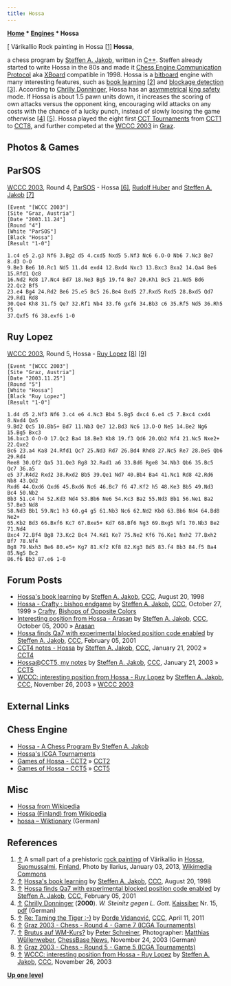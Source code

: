 ```yaml
---
title: Hossa
---
```

**[Home](Home "Home") * [Engines](Engines "Engines") * Hossa**

\[ Värikallio Rock painting in Hossa <a id="cite-note-1" href="#cite-ref-1">[1]</a>
**Hossa**,

a chess program by [Steffen A. Jakob](Steffen_A._Jakob "Steffen A. Jakob"), written in [C++](Cpp "Cpp"). Steffen already started to write Hossa in the 80s and made it [Chess Engine Communication Protocol](Chess_Engine_Communication_Protocol "Chess Engine Communication Protocol") aka [XBoard](XBoard "XBoard") compatible in 1998. Hossa is a [bitboard](Bitboards "Bitboards") engine with many interesting features, such as [book learning](Book_Learning "Book Learning") <a id="cite-note-2" href="#cite-ref-2">[2]</a> and [blockage detection](Blockage_Detection "Blockage Detection") <a id="cite-note-3" href="#cite-ref-3">[3]</a>.
According to [Chrilly Donninger](Chrilly_Donninger "Chrilly Donninger"), Hossa has an [asymmetrical](Asymmetric_Evaluation "Asymmetric Evaluation") [king safety](King_Safety "King Safety") mode. If Hossa is about 1.5 pawn units down, it increases the scoring of own attacks versus the opponent king, encouraging wild attacks on any costs with the chance of a lucky punch, instead of slowly loosing the game otherwise <a id="cite-note-4" href="#cite-ref-4">[4]</a> <a id="cite-note-5" href="#cite-ref-5">[5]</a>.
Hossa played the eight first [CCT Tournaments](CCT_Tournaments "CCT Tournaments") from [CCT1](CCT1 "CCT1") to [CCT8](CCT8 "CCT8"), and further competed at the [WCCC 2003](WCCC_2003 "WCCC 2003") in [Graz](https://en.wikipedia.org/wiki/Graz).

## Photos & Games

## ParSOS

[](https://de.chessbase.com/post/brutus-auf-wm-kurs-)
[WCCC 2003](WCCC_2003 "WCCC 2003"), Round 4, [ParSOS](ParSOS "ParSOS") - Hossa <a id="cite-note-6" href="#cite-ref-6">[6]</a>, [Rudolf Huber](Rudolf_Huber "Rudolf Huber") and [Steffen A. Jakob](Steffen_A._Jakob "Steffen A. Jakob") <a id="cite-note-7" href="#cite-ref-7">[7]</a>

```
[Event "[WCCC 2003"]
[Site "Graz, Austria"]
[Date "2003.11.24"]
[Round "4"]
[White "ParSOS"]
[Black "Hossa"]
[Result "1-0"]

1.c4 e5 2.g3 Nf6 3.Bg2 d5 4.cxd5 Nxd5 5.Nf3 Nc6 6.O-O Nb6 7.Nc3 Be7 8.d3 O-O 
9.Be3 Be6 10.Rc1 Nd5 11.d4 exd4 12.Bxd4 Nxc3 13.Bxc3 Bxa2 14.Qa4 Be6 15.Rfd1 Qc8 
16.Nd2 Rd8 17.Nc4 Bd7 18.Ne3 Bg5 19.f4 Be7 20.Kh1 Bc5 21.Nd5 Bd6 22.Qc2 Bf5 
23.e4 Bg4 24.Rd2 Be6 25.e5 Bc5 26.Be4 Bxd5 27.Rxd5 Rxd5 28.Bxd5 Qd7 29.Rd1 Rd8 
30.Qe4 Kh8 31.f5 Qe7 32.Rf1 Nb4 33.f6 gxf6 34.Bb3 c6 35.Rf5 Nd5 36.Rh5 f5 
37.Qxf5 f6 38.exf6 1-0 

```

## Ruy Lopez

[WCCC 2003](WCCC_2003 "WCCC 2003"), Round 5, Hossa - [Ruy Lopez](Ruy_Lopez "Ruy Lopez") <a id="cite-note-8" href="#cite-ref-8">[8]</a> <a id="cite-note-9" href="#cite-ref-9">[9]</a>

```
[Event "[WCCC 2003"]
[Site "Graz, Austria"]
[Date "2003.11.25"]
[Round "5"]
[White "Hossa"]
[Black "Ruy Lopez"]
[Result "1-0"]

1.d4 d5 2.Nf3 Nf6 3.c4 e6 4.Nc3 Bb4 5.Bg5 dxc4 6.e4 c5 7.Bxc4 cxd4 8.Nxd4 Qa5 
9.Bd2 Qc5 10.Bb5+ Bd7 11.Nb3 Qe7 12.Bd3 Nc6 13.O-O Ne5 14.Be2 Ng6 15.Bg5 Bxc3 
16.bxc3 O-O-O 17.Qc2 Ba4 18.Be3 Kb8 19.f3 Qd6 20.Qb2 Nf4 21.Nc5 Nxe2+ 22.Qxe2 
Bc6 23.a4 Ka8 24.Rfd1 Qc7 25.Nd3 Rd7 26.Bd4 Rhd8 27.Nc5 Re7 28.Be5 Qb6 29.Rd4 
Ree8 30.Qf2 Qa5 31.Qe3 Rg8 32.Rad1 a6 33.Bd6 Rge8 34.Nb3 Qb6 35.Bc5 Qc7 36.a5 
e5 37.R4d2 Rxd2 38.Rxd2 Bb5 39.Qe1 Nd7 40.Bb4 Ba4 41.Nc1 Rd8 42.Rd6 Nb8 43.Qd2 
Rxd6 44.Qxd6 Qxd6 45.Bxd6 Nc6 46.Bc7 f6 47.Kf2 h5 48.Ke3 Bb5 49.Nd3 Bc4 50.Nb2 
Bb3 51.c4 h4 52.Kd3 Nd4 53.Bb6 Ne6 54.Kc3 Ba2 55.Nd3 Bb1 56.Ne1 Ba2 57.Be3 Nd8 
58.Nd3 Bb1 59.Nc1 h3 60.g4 g5 61.Nb3 Nc6 62.Nd2 Kb8 63.Bb6 Nd4 64.Bd8 Ne2+ 
65.Kb2 Bd3 66.Bxf6 Kc7 67.Bxe5+ Kd7 68.Bf6 Ng3 69.Bxg5 Nf1 70.Nb3 Be2 71.Nd4 
Bxc4 72.Bf4 Bg8 73.Kc2 Bc4 74.Kd1 Ke7 75.Ne2 Kf6 76.Ke1 Nxh2 77.Bxh2 Bf7 78.Nf4 
Bg8 79.Nxh3 Be6 80.e5+ Kg7 81.Kf2 Kf8 82.Kg3 Bd5 83.f4 Bb3 84.f5 Ba4 85.Ng5 Bc2 
86.f6 Bb3 87.e6 1-0 

```

## Forum Posts

- [Hossa's book learning](https://www.stmintz.com/ccc/index.php?id=25160) by [Steffen A. Jakob](Steffen_A._Jakob "Steffen A. Jakob"), [CCC](CCC "CCC"), August 20, 1998
- [Hossa - Crafty : bishop endgame](https://www.stmintz.com/ccc/index.php?id=75112) by [Steffen A. Jakob](Steffen_A._Jakob "Steffen A. Jakob"), [CCC](CCC "CCC"), October 27, 1999 » [Crafty](Crafty "Crafty"), [Bishops of Opposite Colors](Bishops_of_Opposite_Colors "Bishops of Opposite Colors")
- [Interesting position from Hossa - Arasan](https://www.stmintz.com/ccc/index.php?id=131638) by [Steffen A. Jakob](Steffen_A._Jakob "Steffen A. Jakob"), [CCC](CCC "CCC"), October 05, 2000 » [Arasan](Arasan "Arasan")
- [Hossa finds Qa7 with experimental blocked position code enabled](https://www.stmintz.com/ccc/index.php?id=153437) by [Steffen A. Jakob](Steffen_A._Jakob "Steffen A. Jakob"), [CCC](CCC "CCC"), February 05, 2001
- [CCT4 notes - Hossa](https://www.stmintz.com/ccc/index.php?id=208790) by [Steffen A. Jakob](Steffen_A._Jakob "Steffen A. Jakob"), [CCC](CCC "CCC"), January 21, 2002 » [CCT4](CCT4 "CCT4")
- [Hossa@CCT5, my notes](https://www.stmintz.com/ccc/index.php?id=278577) by [Steffen A. Jakob](Steffen_A._Jakob "Steffen A. Jakob"), [CCC](CCC "CCC"), January 21, 2003 » [CCT5](CCT5 "CCT5")
- [WCCC: interesting position from Hossa - Ruy Lopez](https://www.stmintz.com/ccc/index.php?id=330695) by [Steffen A. Jakob](Steffen_A._Jakob "Steffen A. Jakob"), [CCC](CCC "CCC"), November 26, 2003 » [WCCC 2003](WCCC_2003 "WCCC 2003")

## External Links

## Chess Engine

- [Hossa - A Chess Program By Steffen A. Jakob](http://www.jakob.at/steffen/hossa/)
- [Hossa's ICGA Tournaments](https://www.game-ai-forum.org/icga-tournaments/program.php?id=122)
- [Games of Hossa - CCT2](http://www.jakob.at/steffen/hossa/cct2.html) » [CCT2](CCT2 "CCT2")
- [Games of Hossa - CCT5](http://www.jakob.at/steffen/hossa/cct5.html) » [CCT5](CCT5 "CCT5")

## Misc

- [Hossa from Wikipedia](https://en.wikipedia.org/wiki/Hossa)
- [Hossa (Finland) from Wikipedia](<https://en.wikipedia.org/wiki/Hossa_(Finland)>)
- [hossa – Wiktionary](https://de.wiktionary.org/wiki/hossa) (German)

## References

1. <a id="cite-ref-1" href="#cite-note-1">↑</a> A small part of a prehistoric [rock painting](https://en.wikipedia.org/wiki/Finnish_rock_art) of Värikallio in [Hossa](<https://en.wikipedia.org/wiki/Hossa_(Finland)>), [Suomussalmi](https://en.wikipedia.org/wiki/Suomussalmi), [Finland](https://en.wikipedia.org/wiki/Finland), Photo by Ilarius, January 03, 2013, [Wikimedia Commons](https://en.wikipedia.org/wiki/Wikimedia_Commons)
1. <a id="cite-ref-2" href="#cite-note-2">↑</a> [Hossa's book learning](https://www.stmintz.com/ccc/index.php?id=25160) by [Steffen A. Jakob](Steffen_A._Jakob "Steffen A. Jakob"), [CCC](CCC "CCC"), August 20, 1998
1. <a id="cite-ref-3" href="#cite-note-3">↑</a> [Hossa finds Qa7 with experimental blocked position code enabled](https://www.stmintz.com/ccc/index.php?id=153437) by [Steffen A. Jakob](Steffen_A._Jakob "Steffen A. Jakob"), [CCC](CCC "CCC"), February 05, 2001
1. <a id="cite-ref-4" href="#cite-note-4">↑</a> [Chrilly Donninger](Chrilly_Donninger "Chrilly Donninger") (**2000**). *W. Steinitz gegen L. Gott*. [Kaissiber](http://de.wikipedia.org/wiki/Kaissiber) Nr. 15, [pdf](http://www.mustrum.de/chrilly/kaissiber15.pdf) (German)
1. <a id="cite-ref-5" href="#cite-note-5">↑</a> [Re: Taming the Tiger :-)](http://www.talkchess.com/forum/viewtopic.php?topic_view=threads&p=402729&t=38726) by [Đorđe Vidanović](%C4%90or%C4%91e_Vidanovi%C4%87 "Đorđe Vidanović"), [CCC](CCC "CCC"), April 11, 2011
1. <a id="cite-ref-6" href="#cite-note-6">↑</a> [Graz 2003 - Chess - Round 4 - Game 7 (ICGA Tournaments)](https://www.game-ai-forum.org/icga-tournaments/round.php?tournament=2&round=4&id=7)
1. <a id="cite-ref-7" href="#cite-note-7">↑</a> [Brutus auf WM-Kurs?](https://de.chessbase.com/post/brutus-auf-wm-kurs-) by [Peter Schreiner](Peter_Schreiner "Peter Schreiner"), Photographer: [Matthias Wüllenweber](Matthias_W%C3%BCllenweber "Matthias Wüllenweber"), [ChessBase News](ChessBase "ChessBase"), November 24, 2003 (German)
1. <a id="cite-ref-8" href="#cite-note-8">↑</a> [Graz 2003 - Chess - Round 5 - Game 5 (ICGA Tournaments)](https://www.game-ai-forum.org/icga-tournaments/round.php?tournament=2&round=5&id=5)
1. <a id="cite-ref-9" href="#cite-note-9">↑</a> [WCCC: interesting position from Hossa - Ruy Lopez](https://www.stmintz.com/ccc/index.php?id=330695) by [Steffen A. Jakob](Steffen_A._Jakob "Steffen A. Jakob"), [CCC](CCC "CCC"), November 26, 2003

**[Up one level](Engines "Engines")**

